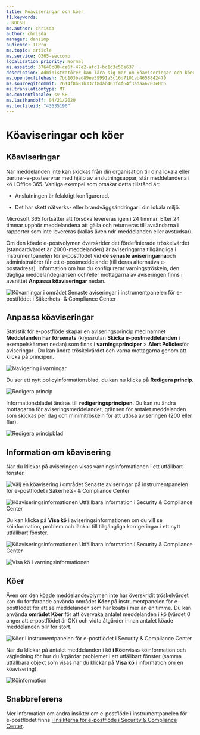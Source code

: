 ```yaml
---
title: Köaviseringar och köer
f1.keywords:
- NOCSH
ms.author: chrisda
author: chrisda
manager: dansimp
audience: ITPro
ms.topic: article
ms.service: O365-seccomp
localization_priority: Normal
ms.assetid: 37640c80-ce6f-47e2-afd1-bc1d3c50e637
description: Administratörer kan lära sig mer om köaviseringar och köer i instrumentpanelen för e-postflödet i Security & Compliance Center.
ms.openlocfilehash: 7bb103bad89ee39991a5c16d7101ab4658842479
ms.sourcegitcommit: 2614f8b81b332f8dab461f4f64f3adaa6703e0d6
ms.translationtype: MT
ms.contentlocale: sv-SE
ms.lasthandoff: 04/21/2020
ms.locfileid: "43635190"
---
```

# <a name="queue-alerts-and-queues"></a>Köaviseringar och köer

## <a name="queue-alerts"></a>Köaviseringar

När meddelanden inte kan skickas från din organisation till dina lokala eller partner-e-postservrar med hjälp av anslutningsappar, står meddelandena i kö i Office 365. Vanliga exempel som orsakar detta tillstånd är:

- Anslutningen är felaktigt konfigurerad.

- Det har skett nätverks- eller brandväggsändringar i din lokala miljö.

Microsoft 365 fortsätter att försöka levereras igen i 24 timmar. Efter 24 timmar upphör meddelandena att gälla och returneras till avsändarna i rapporter som inte levereras (kallas även ndr-meddelanden eller avstudsar).

Om den köade e-postvolymen överskrider det fördefinierade tröskelvärdet (standardvärdet är 2000-meddelanden) är aviseringarna tillgängliga i instrumentpanelen för e-postflödet vid **de senaste aviseringarna**och administratörer får ett e-postmeddelande (till deras alternativa e-postadress). Information om hur du konfigurerar varningströskeln, den dagliga meddelandegränsen och/eller mottagarna av aviseringen finns i avsnittet **Anpassa köaviseringar** nedan.

![Kövarningar i området Senaste aviseringar i instrumentpanelen för e-postflödet i Säkerhets- & Compliance Center](../../media/5fc4a51c-6118-4270-960b-c6b176ef94ae.png)

## <a name="customize-queue-alerts"></a>Anpassa köaviseringar

Statistik för e-postflöde skapar en aviseringsprincip med namnet **Meddelanden har försenats** (kryssrutan **Skicka e-postmeddelanden** i exempelskärmen nedan) som finns i **varningsprinciper** \> **Alert Policies**för aviseringar . Du kan ändra tröskelvärdet och varna mottagarna genom att klicka på principen.

![Navigering i varningar](../../media/efb95976-9e0b-484e-a2fd-093c5bc7a40f.png)

Du ser ett nytt policyinformationsblad, du kan nu klicka på **Redigera princip**.

![Redigera princip](../../media/ed2aceae-3ee2-4849-a17e-87915987a7dd.png)

Informationsbladet ändras till **redigeringsprincipen**. Du kan nu ändra mottagarna för aviseringsmeddelandet, gränsen för antalet meddelanden som skickas per dag och minimitröskeln för att utlösa aviseringen (200 eller fler).

![Redigera principblad](../../media/c657cc74-7867-474c-b2c9-dc478449f990.png)

## <a name="queue-alert-details"></a>Information om köavisering

När du klickar på aviseringen visas varningsinformationen i ett utfällbart fönster.

![Välj en köavisering i området Senaste aviseringar på instrumentpanelen för e-postflödet i Säkerhets- & Compliance Center](../../media/1f6b0e96-5b2c-41ef-9684-9d813b3fabe6.png)

![Köaviseringsinformationen Utfällbara information i Security & Compliance Center](../../media/105c8fff-912f-4763-8806-2740ebdecd4b.png)

Du kan klicka på **Visa kö** i aviseringsinformationen om du vill se köinformation, problem och länkar till tillgängliga korrigeringar i ett nytt utfällbart fönster.

![Köaviseringsinformationen Utfällbara information i Security & Compliance Center](../../media/8ff60955-55ef-4f32-a966-85e02cb608d1.png)

![Visa kö i varningsinformationen](../../media/4eb088fe-5dd9-4bf4-b959-c1bb2545c515.png)

## <a name="queues"></a>Köer

Även om den köade meddelandevolymen inte har överskridit tröskelvärdet kan du fortfarande använda området **Köer** på instrumentpanelen för e-postflödet för att se meddelanden som har köats i mer än en timme. Du kan använda **området Köer** för att övervaka antalet meddelanden i kö (värdet 0 anger att e-postflödet är OK) och vidta åtgärder innan antalet köade meddelanden blir för stort.

![Köer i instrumentpanelen för e-postflödet i Security & Compliance Center](../../media/0ef6e2ef-dd22-4363-9d4a-b20a00babc9f.png)

När du klickar på antalet meddelanden i kö **i Köer**visas köinformation och vägledning för hur du åtgärdar problemet i ett utfällbart fönster (samma utfällbara objekt som visas när du klickar på **Visa kö** i information om en köavisering).

![Köinformation](../../media/4eb088fe-5dd9-4bf4-b959-c1bb2545c515.png)

## <a name="see-also"></a>Snabbreferens

Mer information om andra insikter om e-postflöde i instrumentpanelen för e-postflödet finns [i Insikterna för e-postflöde i Security & Compliance Center](mail-flow-insights-v2.md).
